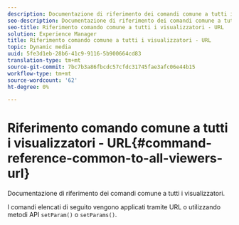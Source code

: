 ```yaml
---
description: Documentazione di riferimento dei comandi comune a tutti i visualizzatori.
seo-description: Documentazione di riferimento dei comandi comune a tutti i visualizzatori.
seo-title: Riferimento comando comune a tutti i visualizzatori - URL
solution: Experience Manager
title: Riferimento comando comune a tutti i visualizzatori - URL
topic: Dynamic media
uuid: 5fe3d1eb-28b6-41c9-9116-5b900664cd83
translation-type: tm+mt
source-git-commit: 7bc7b3a86fbcdc57cfdc31745fae3afc06e44b15
workflow-type: tm+mt
source-wordcount: '62'
ht-degree: 0%

---
```



# Riferimento comando comune a tutti i visualizzatori - URL{#command-reference-common-to-all-viewers-url}

Documentazione di riferimento dei comandi comune a tutti i visualizzatori.

I comandi elencati di seguito vengono applicati tramite URL o utilizzando metodi API `setParam()` o `setParams()`.
